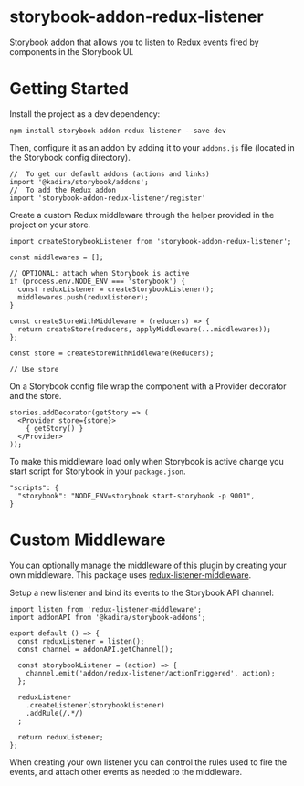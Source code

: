 # storybook-addon-redux-listener

Storybook addon that allows you to listen to Redux events fired by components in the Storybook UI.

# Getting Started

Install the project as a dev dependency:

```
npm install storybook-addon-redux-listener --save-dev
```

Then, configure it as an addon by adding it to your `addons.js` file (located in the Storybook config directory).

```
//  To get our default addons (actions and links)
import '@kadira/storybook/addons';
//  To add the Redux addon
import 'storybook-addon-redux-listener/register'
```

Create a custom Redux middleware through the helper provided in the project on your store.

```
import createStorybookListener from 'storybook-addon-redux-listener';

const middlewares = [];

// OPTIONAL: attach when Storybook is active
if (process.env.NODE_ENV === 'storybook') {
  const reduxListener = createStorybookListener();
  middlewares.push(reduxListener);
}

const createStoreWithMiddleware = (reducers) => {
  return createStore(reducers, applyMiddleware(...middlewares));
};

const store = createStoreWithMiddleware(Reducers);

// Use store
```
On a Storybook config file wrap the component with a Provider decorator and the store.

```
stories.addDecorator(getStory => (
  <Provider store={store}>
    { getStory() }
  </Provider>
));
```

To make this middleware load only when Storybook is active change you start script for Storybook in your `package.json`.

```
"scripts": {
  "storybook": "NODE_ENV=storybook start-storybook -p 9001",
}
```

# Custom Middleware

You can optionally manage the middleware of this plugin by creating your own middleware. This package uses [redux-listener-middleware](https://www.npmjs.com/package/redux-listener-middleware).

Setup a new listener and bind its events to the Storybook API channel:

```
import listen from 'redux-listener-middleware';
import addonAPI from '@kadira/storybook-addons';

export default () => {
  const reduxListener = listen();
  const channel = addonAPI.getChannel();

  const storybookListener = (action) => {
    channel.emit('addon/redux-listener/actionTriggered', action);
  };

  reduxListener
    .createListener(storybookListener)
    .addRule(/.*/)
  ;

  return reduxListener;
};
```

When creating your own listener you can control the rules used to fire the events, and attach other events as needed to the middleware.

